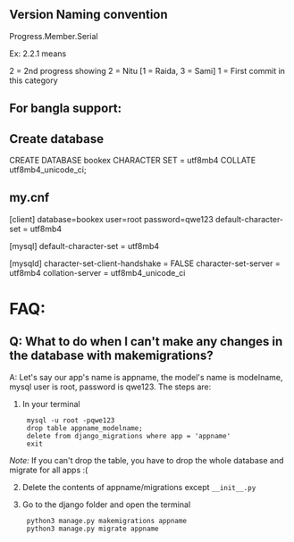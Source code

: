 ## Version Naming convention

Progress.Member.Serial

Ex: 2.2.1 means

2 = 2nd progress showing
2 = Nitu [1 = Raida, 3 = Sami]
1 = First commit in this category

## For bangla support:

## Create database

CREATE DATABASE bookex CHARACTER SET = utf8mb4 COLLATE utf8mb4_unicode_ci;

## my.cnf

[client]
database=bookex
user=root
password=qwe123
default-character-set = utf8mb4

[mysql]
default-character-set = utf8mb4

[mysqld]
character-set-client-handshake = FALSE
character-set-server = utf8mb4
collation-server = utf8mb4_unicode_ci

# FAQ:

## Q: What to do when I can't make any changes in the database with makemigrations?
A: Let's say our app's name is appname, the model's name is modelname, mysql user is root, password is qwe123. The steps are:
1. In your terminal
	```
	 mysql -u root -pqwe123
	 drop table appname_modelname;
	 delete from django_migrations where app = 'appname'
	 exit
	```
*Note:* If you can't drop the table, you have to drop the whole database and migrate for all apps :(

2. Delete the contents of appname/migrations except ``` __init__.py ```

3. Go to the django folder and open the terminal
	```
	 python3 manage.py makemigrations appname
	 python3 manage.py migrate appname
	```
